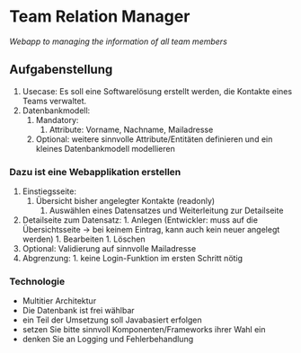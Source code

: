 # Team Relation Manager
_Webapp to managing the information of all team members_

## Aufgabenstellung
1. Usecase: Es soll eine Softwarelösung erstellt werden, die Kontakte eines Teams verwaltet.
2. Datenbankmodell:
	1. Mandatory:
		1. Attribute: Vorname, Nachname, Mailadresse
    2. Optional: weitere sinnvolle Attribute/Entitäten definieren und ein kleines Datenbankmodell modellieren

### Dazu ist eine Webapplikation erstellen
1. Einstiegsseite:
	1. Übersicht bisher angelegter Kontakte (readonly)
		1. Auswählen eines Datensatzes und Weiterleitung zur Detailseite
  2. Detailseite zum Datensatz:
    1. Anlegen (Entwickler: muss auf die Übersichtsseite -> bei keinem Eintrag, kann auch kein neuer angelegt werden)
    1. Bearbeiten
    1. Löschen
  3. Optional: Validierung auf sinnvolle Mailadresse
  4. Abgrenzung:
    1. keine Login-Funktion im ersten Schritt nötig
### Technologie
* Multitier Architektur
* Die Datenbank ist frei wählbar
* ein Teil der Umsetzung soll Javabasiert erfolgen
* setzen Sie bitte sinnvoll Komponenten/Frameworks ihrer Wahl ein
* denken Sie an Logging und Fehlerbehandlung
	
